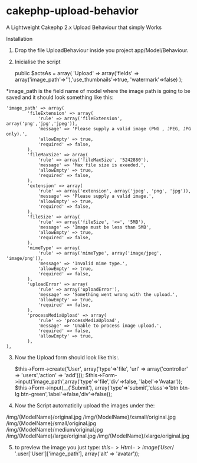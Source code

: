 # cakephp-upload-behavior
A Lightweight Cakephp 2.x Upload Behaviour that simply Works

Installation

1) Drop the file UploadBehaviour inside you project app/Model/Behaviour.

2) Inicialise the script 

	public $actsAs = array(
		'Upload' => array('fields' => array('image_path'=>''),'use_thumbnails'=>true, 'watermark'=>false)
	);

*image_path is the field name of model where the image path is going to be saved and it should look something like this:

	'image_path' => array(
			'fileExtension' => array(
				'rule' => array('fileExtension', array('png','jpg','jpeg')),
				'message' => 'Please supply a valid image (PNG , JPEG, JPG only).',
				'allowEmpty' => true,
				'required' => false,
			),
			'fileMaxSize' => array(
				'rule' => array('fileMaxSize', '5242880'),
				'message' => 'Max file size is exeeded.',
				'allowEmpty' => true,
				'required' => false,
			),
			'extension' => array(
				'rule' => array('extension', array('jpeg', 'png', 'jpg')),
				'message' => 'Please supply a valid image.',
				'allowEmpty' => true,
				'required' => false,
			),
			'fileSize' => array(
				'rule' => array('fileSize', '<=', '5MB'),
				'message' => 'Image must be less than 5MB',
				'allowEmpty' => true,
				'required' => false,
			),		
			'mimeType' => array(
				'rule' => array('mimeType', array('image/jpeg', 'image/png')),
				'message' => 'Invalid mime type.',
				'allowEmpty' => true,
				'required' => false,
			),
			'uploadError' => array(
				'rule' => array('uploadError'),
				'message' => 'Something went wrong with the upload.',
				'allowEmpty' => true,
				'required' => false,
			),
			'processMediaUpload' => array(
				'rule' => 'processMediaUpload',
				'message' => 'Unable to process image upload.',
				'required' => false,
				'allowEmpty' => true,
			),
	),	


3) Now the Upload form should look like this:.

	  $this->Form->create('User', array('type'=>'file', 'url'  => array('controller' => 'users','action' => 'add')));
	  $this->Form->input('image_path',array('type'=>'file','div'=>false, 'label'=>'Avatar'));
	  $this->Form->input(__('Submit'), array('type'=>'submit','class'=>'btn btn-lg btn-green','label'=>false,'div'=>false));

4) Now the Script automaticlly upload the images under the:

  /img/{ModelName}/original.jpg
  /img/{ModelName}/xsmall/original.jpg
  /img/{ModelName}/small/original.jpg
  /img/{ModelName}/medium/original.jpg
  /img/{ModelName}/large/original.jpg
  /img/{ModelName}/xlarge/original.jpg
	
5) to preview the image you just type:
  $this->Html->image('User/'.$user['User']['image_path'], array('alt' => 'avatar'));
